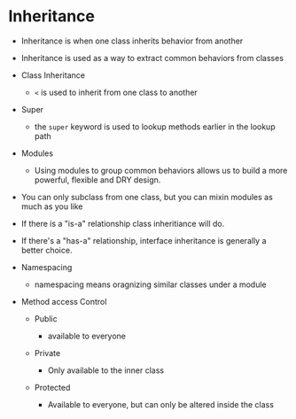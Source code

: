 # Inheritance

- Inheritance is when one class inherits behavior from another

- Inheritance is used as a way to extract common behaviors from classes

- Class Inheritance
  - `<` is used to inherit from one class to another
- Super

  - the `super` keyword is used to lookup methods earlier in the lookup path

- Modules

  - Using modules to group common behaviors allows us to build a more powerful, flexible and DRY design.

- You can only subclass from one class, but you can mixin modules as much as you like

- If there is a "is-a" relationship class inheritiance will do.
- If there's a "has-a" relationship, interface inheritance is generally a better choice.

- Namespacing

  - namespacing means oragnizing similar classes under a module

- Method access Control

  - Public

    - available to everyone

  - Private

    - Only available to the inner class

  - Protected
    - Available to everyone, but can only be altered inside the class
